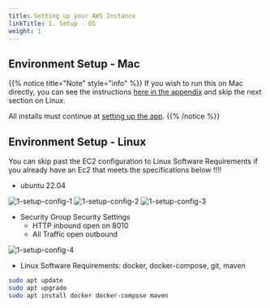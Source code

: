 ```yaml
---
title: Setting up your AWS Instance
linkTitle: 1. Setup - OS
weight: 1
---
```


## Environment Setup - Mac

{{% notice title="Note" style="info" %}}
If you wish to run this on Mac directly, you can see the instructions [here in the appendix](../appendix-a-setup-mac) and skip the next section on Linux.

All installs must continue at [setting up the app](../2-setup-app).
{{% /notice %}}

## Environment Setup - Linux

You can skip past the EC2 configuration to Linux Software Requirements if you already have an Ec2 that meets the specifications below !!!!

* ubuntu 22.04

![1-setup-config-1](../images/1-setup-config-1.png)
![1-setup-config-2](../images/1-setup-config-2.png)
![1-setup-config-3](../images/1-setup-config-3.png)

* Security Group Security Settings
  * HTTP inbound open on 8010
  * All Traffic open outbound

![1-setup-config-4](../images/1-setup-config-4.png)

* Linux Software Requirements: docker, docker-compose, git, maven

``` bash
sudo apt update
sudo apt upgrade
sudo apt install docker docker-compose maven
```
